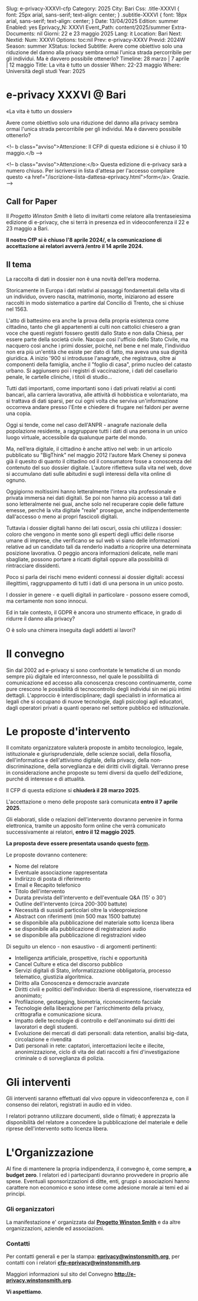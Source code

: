 Slug: e-privacy-XXXVI-cfp
Category: 2025
City: Bari
Css: .title-XXXVI { font: 25px arial, sans-serif; text-align: center; }   .subtitle-XXXVI { font: 18px arial, sans-serif; text-align: center; }
Date: 13/04/2025
Edition: summer
Enabled: yes
Eprivacy_N: XXXVI
Event_Path: content/2025/summer
Extra-Documents: nil
Giorni: 22 e 23 maggio 2025
Lang: it
Location: Bari
Next: 
Nextid: 
Num: XXXVI
Options: toc:nil
Prev: e-privacy-XXXV
Previd: 2024W
Season: summer
XStatus: locked
Subtitle: Avere come obiettivo solo una riduzione del danno alla privacy sembra ormai l’unica strada percorribile per gli individui. Ma è davvero possibile ottenerlo?
Timeline: 28 marzo | 7 aprile | 12 maggio
Title: La vita è tutto un dossier
When: 22-23 maggio
Where: Università degli studi
Year: 2025



# e-privacy XXXVI @ Bari

«La vita è tutto un dossier»

Avere come obiettivo solo una riduzione del danno alla privacy sembra
ormai l'unica strada percorribile per gli individui. Ma è davvero
possibile ottenerlo?

<div class="HTML" id="orgef6483c">
<p>
&lt;!&#x2013; b class="avviso"&gt;Attenzione: Il CFP di questa edizione si è chiuso il 10 maggio.&lt;/b &#x2013;&gt;
</p>

</div>

<div class="HTML" id="org39657b9">
<p>
&lt;!&#x2013; b class="avviso"&gt;Attenzione:&lt;/b&gt; Questa edizione di e-privacy sarà a numero chiuso. 
Per iscriversi in lista d'attesa per l'accesso compilare questo &lt;a href="/iscrizione-lista-dattesa-eprivacy.html"&gt;form&lt;/a&gt;. Grazie. &#x2013;&gt;
</p>

</div>


## Call for Paper

Il *Progetto Winston Smith* è lieto di invitarti come relatore alla
trentaseiesima edizione di e-privacy, che si terrà in presenza ed in
videoconferenza il 22 e 23 maggio a Bari.

**Il nostro CfP si è chiuso l'8 aprile 2024/, e la comunicazione di
accettazione ai relatori avverrà /entro il 14 aprile 2024.**


## Il tema

La raccolta di dati in dossier non è una novità dell‘era moderna.

Storicamente in Europa i dati relativi ai passaggi fondamentali della
vita di un individuo, ovvero nascita, matrimonio, morte, iniziarono ad
essere raccolti in modo sistematico a partire dal Concilio di Trento,
che si chiuse nel 1563.

L'atto di battesimo era anche la prova della propria esistenza come
cittadino, tanto che gli appartenenti ai culti non cattolici chiesero a
gran voce che questi registri fossero gestiti dallo Stato e non dalla
Chiesa, per essere parte della società civile. Nacque così l'ufficio
dello Stato Civile, ma nacquero così anche i primi dossier, poiché, nel
bene e nel male, l'individuo non era più un'entità che esiste per dato
di fatto, ma aveva una sua dignità giuridica. A inizio '900 si
introdusse l'anagrafe, che registrava, oltre ai componenti della
famiglia, anche il "foglio di casa", primo nucleo del catasto urbano. Si
aggiunsero poi i registri di vaccinazione, i dati del casellario penale,
le cartelle cliniche, i titoli di studio&#x2026;

Tutti dati importanti, come importanti sono i dati privati relativi ai
conti bancari, alla carriera lavorativa, alle attività di hobbistica e
volontariato, ma si trattava di dati sparsi, per cui ogni volta che
serviva un'informazione occorreva andare presso l'Ente e chiedere di
frugare nei faldoni per averne una copia.

Oggi si tende, come nel caso dell'ANPR - anagrafe nazionale della
popolazione residente, a raggruppare tutti i dati di una persona in un
unico luogo virtuale, accessibile da qualunque parte del mondo.

Ma, nell‘era digitale, il cittadino è anche attivo nel web: in un
articolo pubblicato su "BigThink" nel maggio 2012 l‘autore Mark Cheney
si poneva già il quesito di quanto il cittadino od il consumatore fosse
a conoscenza del contenuto del suo dossier digitale. L‘autore rifletteva
sulla vita nel web, dove si accumulano dati sulle abitudini e sugli
interessi della vita online di ognuno.

Oggigiorno moltissimi hanno letteralmente l'intera vita professionale e
privata immersa nei dati digitali. Se poi non hanno più accesso a tali
dati sono letteralmente nei guai, anche solo nel recuperare copie delle
fatture emesse, perché la vita digitale "reale" prosegue, anche
indipendentemente dall‘accesso o meno ai propri fascicoli digitali.

Tuttavia i dossier digitali hanno dei lati oscuri, ossia chi utilizza i
dossier: coloro che vengono in mente sono gli esperti degli uffici delle
risorse umane di imprese, che verificano se sul web vi siano delle
informazioni relative ad un candidato tali da renderlo inadatto a
ricoprire una determinata posizione lavorativa. O peggio ancora
informazioni delicate, nelle mani sbagliate, possono portare a ricatti
digitali oppure alla possibilità di rintracciare dissidenti.

Poco si parla dei rischi meno evidenti connessi ai dossier digitali:
accessi illegittimi, raggruppamento di tutti i dati di una persona in un
unico posto.

I dossier in genere - e quelli digitali in particolare - possono essere
comodi, ma certamente non sono innocui.

Ed in tale contesto, il GDPR è ancora uno strumento efficace, in grado
di ridurre il danno alla privacy?

O è solo una chimera inseguita dagli addetti ai lavori?


# Il convegno

Sin dal 2002 ad e-privacy si sono confrontate le tematiche di un mondo
sempre più digitale ed interconnesso, nel quale le possibilità di
comunicazione ed accesso alla conoscenza crescono continuamente, come
pure crescono le possibilità di tecnocontrollo degli individui sin nei
più intimi dettagli. L'approccio è interdisciplinare; dagli specialisti
in informatica ai legali che si occupano di nuove tecnologie, dagli
psicologi agli educatori, dagli operatori privati a quanti operano nel
settore pubblico ed istituzionale.


# Le proposte d'intervento

Il comitato organizzatore valuterà proposte in ambito tecnologico,
legale, istituzionale e giurisprudenziale, delle scienze sociali, della
filosofia, dell'informatica e dell'attivismo digitale, della privacy,
della non-discriminazione, della sorveglianza e dei diritti civili
digitali. Verranno prese in considerazione anche proposte su temi
diversi da quello dell'edizione, purché di interesse e di attualità.

Il CFP di questa edizione si **chiuderà il 28 marzo 2025**.

L'accettazione o meno delle proposte sarà comunicata **entro il 7 aprile
2025**.

Gli elaborati, slide o relazioni dell'intervento dovranno pervenire in
forma elettronica, tramite un apposito form online che verrà comunicato
successivamente ai relatori, **entro il 12 maggio 2025**.

**La proposta deve essere presentata usando questo
[form](file:///e-privacy-XXXVI-proposta.html).**

Le proposte dovranno contenere:

-   Nome del relatore
-   Eventuale associazione rappresentata
-   Indirizzo di posta di riferimento
-   Email e Recapito telefonico
-   Titolo dell'intervento
-   Durata prevista dell'intervento e dell'eventuale Q&A (15' o 30')
-   Outline dell'intervento (circa 200-300 battute)
-   Necessità di sussidi particolari oltre la videoproiezione
-   Abstract con riferimenti (min 500 max 1500 battute)
-   se disponibile alla pubblicazione del materiale sotto licenza libera
-   se disponibile alla pubblicazione di registrazioni audio
-   se disponibile alla pubblicazione di registrazioni video

Di seguito un elenco - non esaustivo - di argomenti pertinenti:

-   Intelligenza artificiale, prospettive, rischi e opportunità
-   Cancel Culture e etica del discorso pubblico
-   Servizi digitali di Stato, informatizzazione obbligatoria, processo
    telematico, giustizia algoritmica.
-   Diritto alla Conoscenza e democrazie avanzate
-   Diritti civili e politici dell'individuo: libertà di espressione,
    riservatezza ed anonimato;
-   Profilazione, geotagging, biometria, riconoscimento facciale
-   Tecnologie della liberazione per l'arricchimento della privacy,
    crittografia e comunicazione sicura.
-   Impatto delle tecnologie di controllo e dell'anonimato sui diritti dei
    lavoratori e degli studenti.
-   Evoluzione dei mercati di dati personali: data retention, analisi
    big-data, circolazione e rivendita
-   Dati personali in rete: captatori, intercettazioni lecite e illecite,
    anonimizzazione, ciclo di vita dei dati raccolti a fini
    d'investigazione criminale o di sorveglianza di polizia.


# Gli interventi

Gli interventi saranno effettuati dal vivo oppure in videoconferenza e,
con il consenso dei relatori, registrati in audio ed in video.

I relatori potranno utilizzare documenti, slide o filmati; è apprezzata
la disponibilità del relatore a concedere la pubblicazione del materiale
e delle riprese dell'intervento sotto licenza libera.


# L'Organizzazione

Al fine di mantenere la propria indipendenza, il convegno è, come
sempre, **a budget zero**. I relatori ed i partecipanti dovranno
provvedere in proprio alle spese. Eventuali sponsorizzazioni di ditte,
enti, gruppi o associazioni hanno carattere non economico e sono intese
come adesione morale ai temi ed ai principi.


### Gli organizzatori

La manifestazione e' organizzata dal
[**Progetto Winston Smith**](http://pws.winstonsmith.org/) e da altre
organizzazioni, aziende ed associazioni.


### Contatti

Per contatti generali e per la stampa:
[**eprivacy@winstonsmith.org**](mailto:eprivacy@winstonsmith.org), per
contatti con i relatori
[**cfp-eprivacy@winstonsmith.org**](mailto:cfp-eprivacy@winstonsmith.org).

Maggiori informazioni sul sito del Convegno
[**<http://e-privacy.winstonsmith.org>**](http://e-privacy.winstonsmith.org/).

**Vi aspettiamo**.

